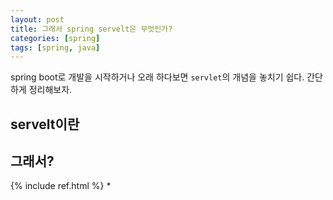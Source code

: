 ```yaml
---
layout: post
title: 그래서 spring servelt은 무엇인가?
categories: [spring]
tags: [spring, java]
---
```


spring boot로 개발을 시작하거나 오래 하다보면 `servlet`의 개념을 놓치기 쉽다. 간단하게 정리해보자.

## servelt이란


## 그래서?


{% include ref.html %}
*